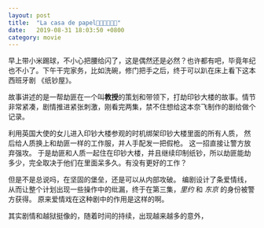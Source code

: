 ```yaml
---
layout: post
title:  "La casa de papel"
date:   2019-08-31 18:03:50 +0800
category: movie
---
```


早上带小米踢球，不小心把腰给闪了，这是偶然还是必然？也许都有吧，毕竟年纪也不小了。下午干完家务，比如洗碗，修门把手之后，终于可以趴在床上看下这本西班牙剧 《纸钞屋》。 



故事讲述的是一帮劫匪在一个叫**教授**的策划和带领下，打劫印钞大楼的故事。情节非常紧凑，剧情推进紧张刺激，刚看完两集，禁不住想给这本奈飞制作的剧给做个记录。



利用英国大使的女儿进入印钞大楼参观的时机绑架印钞大楼里面的所有人质， 然后给人质换上和劫匪一样的工作服，并人手配发一把假枪。 这一招直接让警方放弃强攻。  于是劫匪和人质一起住在印钞大楼，并且继续印制纸钞，所以劫匪能劫多少，完全取决于他们在里面呆多久。有没有更好的工作？

但是不是总说吗，在坚固的堡垒，还是可以从内部攻破。 编剧设计了条爱情线，从而让整个计划出现一些操作中的纰漏，终于在第三集，*里约* 和 *东京* 的身份被警方获得。 原来爱情戏在这种剧中的作用是这样的啊。 



其实剧情和越狱挺像的，随着时间的持续，出现越来越多的意外，



